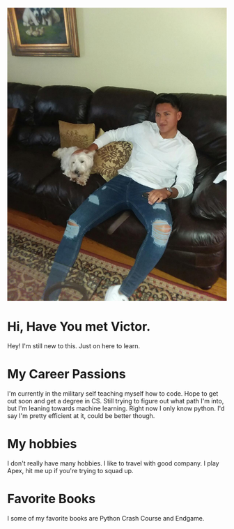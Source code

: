 ![headshot](IMG_0191.JPG)
# Hi, Have You met Victor.
Hey! I'm still new to this. Just on here to learn.

# My Career Passions
I'm currently in the military self teaching myself how to code. Hope to get out soon and get a degree in CS. Still trying to figure out what path I'm into, but I'm leaning towards machine learning. Right now I only know python.  I'd say I'm pretty efficient at it, could be better though.

# My hobbies
I don't really have many hobbies. I like to travel with good company. I play Apex, hit me up if you're trying to squad up.

# Favorite Books
I some of my favorite books are Python Crash Course and Endgame.
